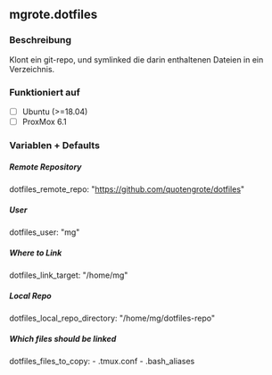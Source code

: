 ## mgrote.dotfiles

### Beschreibung
Klont ein git-repo, und symlinked die darin enthaltenen Dateien in ein Verzeichnis.

### Funktioniert auf
- [ ] Ubuntu (>=18.04)
- [ ] ProxMox 6.1

### Variablen + Defaults
##### Remote Repository
  dotfiles_remote_repo: "https://github.com/quotengrote/dotfiles"
##### User
  dotfiles_user: "mg"
##### Where to Link
  dotfiles_link_target: "/home/mg"
##### Local Repo
  dotfiles_local_repo_directory: "/home/mg/dotfiles-repo"
##### Which files should be linked
  dotfiles_files_to_copy:
    - .tmux.conf
    - .bash_aliases
